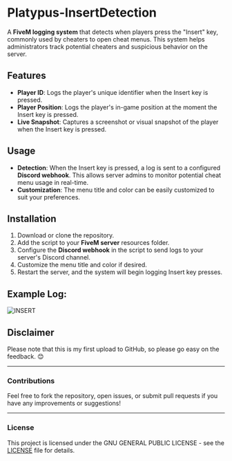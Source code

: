 # Platypus-InsertDetection

A **FiveM logging system** that detects when players press the "Insert" key, commonly used by cheaters to open cheat menus. This system helps administrators track potential cheaters and suspicious behavior on the server.

## Features

- **Player ID**: Logs the player's unique identifier when the Insert key is pressed.
- **Player Position**: Logs the player's in-game position at the moment the Insert key is pressed.
- **Live Snapshot**: Captures a screenshot or visual snapshot of the player when the Insert key is pressed.

## Usage

- **Detection**: When the Insert key is pressed, a log is sent to a configured **Discord webhook**. This allows server admins to monitor potential cheat menu usage in real-time.
- **Customization**: The menu title and color can be easily customized to suit your preferences.

## Installation

1. Download or clone the repository.
2. Add the script to your **FiveM server** resources folder.
3. Configure the **Discord webhook** in the script to send logs to your server's Discord channel.
4. Customize the menu title and color if desired.
5. Restart the server, and the system will begin logging Insert key presses.

## Example Log:

![INSERT](https://github.com/user-attachments/assets/8636bbe7-fbc4-4543-8345-9b3c43964dbb)


## Disclaimer

Please note that this is my first upload to GitHub, so please go easy on the feedback. 😊

---

### Contributions

Feel free to fork the repository, open issues, or submit pull requests if you have any improvements or suggestions!

---

### License

This project is licensed under the  GNU GENERAL PUBLIC LICENSE - see the [LICENSE](LICENSE) file for details.



